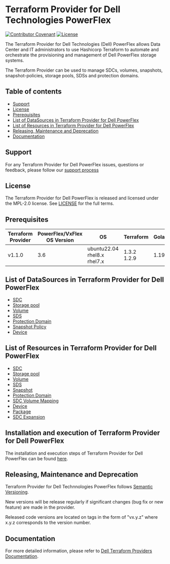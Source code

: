 <!--
Copyright (c) 2022 Dell Inc., or its subsidiaries. All Rights Reserved.

Licensed under the Mozilla Public License Version 2.0 (the "License");
you may not use this file except in compliance with the License.
You may obtain a copy of the License at

    http://mozilla.org/MPL/2.0/


Unless required by applicable law or agreed to in writing, software
distributed under the License is distributed on an "AS IS" BASIS,
WITHOUT WARRANTIES OR CONDITIONS OF ANY KIND, either express or implied.
See the License for the specific language governing permissions and
limitations under the License.
-->
# Terraform Provider for Dell Technologies PowerFlex

[![Contributor Covenant](https://img.shields.io/badge/Contributor%20Covenant-v2.0%20adopted-ff69b4.svg)](about/CODE_OF_CONDUCT.md)
[![License](https://img.shields.io/badge/License-MPL_2.0-blue.svg)](LICENSE)

The Terraform Provider for Dell Technologies (Dell) PowerFlex allows Data Center and IT administrators to use Hashicorp Terraform to automate and orchestrate the provisioning and management of Dell PowerFlex storage systems.

The Terraform Provider can be used to manage SDCs, volumes, snapshots, snapshot-policies, storage pools, SDSs and protection domains.

## Table of contents

* [Support](#support)
* [License](#license)
* [Prerequisites](#prerequisites)
* [List of DataSources in Terraform Provider for Dell PowerFlex](#list-of-datasources-in-terraform-provider-for-dell-powerflex)
* [List of Resources in Terraform Provider for Dell PowerFlex](#list-of-resources-in-terraform-provider-for-dell-powerflex)
* [Releasing, Maintenance and Deprecation](#releasing-maintenance-and-deprecation)
* [Documentation](#documentation)

## Support
For any Terraform Provider for Dell PowerFlex issues, questions or feedback, please follow our [support process](https://github.com/dell/dell-terraform-providers/blob/main/docs/SUPPORT.md)

## License
The Terraform Provider for Dell PowerFlex is released and licensed under the MPL-2.0 license. See [LICENSE](LICENSE) for the full terms.

## Prerequisites

| **Terraform Provider** | **PowerFlex/VxFlex OS Version** | **OS** | **Terraform** | **Golang** |
|---------------------|-----------------------|-------|--------------------|--------------------------|
| v1.1.0 | 3.6 | ubuntu22.04 <br> rhel8.x <br> rhel7.x | 1.3.2 <br> 1.2.9 <br> | 1.19.x

## List of DataSources in Terraform Provider for Dell PowerFlex
  * [SDC](docs/data-sources/sdc.md)
  * [Storage pool](docs/data-sources/storage_pool.md)
  * [Volume](docs/data-sources/volume.md)
  * [SDS](docs/data-sources/sds.md)
  * [Protection Domain](docs/data-sources/protection_domain.md)
  * [Snapshot Policy](docs/data-sources/protection_domain.md)
  * [Device](docs/data-sources/device.md)

## List of Resources in Terraform Provider for Dell PowerFlex
  * [SDC](docs/resources/sdc.md)
  * [Storage pool](docs/resources/storage_pool.md)
  * [Volume](docs/resources/volume.md)
  * [SDS](docs/resources/sds.md)
  * [Snapshot](docs/resources/snapshot.md)
  * [Protection Domain](docs/resources/protection_domain.md)
  * [SDC Volume Mapping](docs/resources/sdc_volmues_mapping.md)
  * [Device](docs/resources/device.md)
  * [Package](docs/resources/package.md)
  * [SDC Expansion](docs/resources/sdc_expansion.md)

## Installation and execution of Terraform Provider for Dell PowerFlex
The installation and execution steps of Terraform Provider for Dell PowerFlex can be found [here](about/INSTALLATION.md).

## Releasing, Maintenance and Deprecation

Terraform Provider for Dell Technnologies PowerFlex follows [Semantic Versioning](https://semver.org/).

New versions will be release regularly if significant changes (bug fix or new feature) are made in the provider.

Released code versions are located on tags in the form of "vx.y.z" where x.y.z corresponds to the version number.

## Documentation

For more detailed information, please refer to [Dell Terraform Providers Documentation](https://dell.github.io/terraform-docs/).